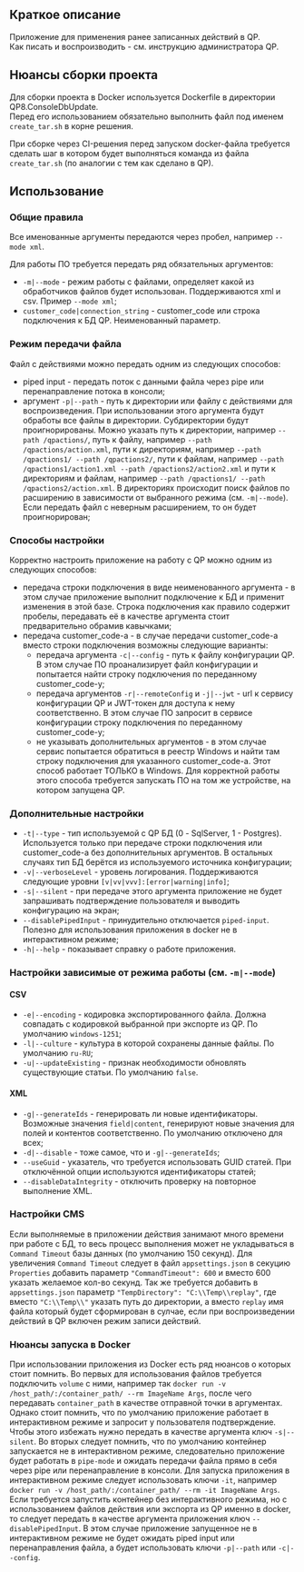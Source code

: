 ## Краткое описание

Приложение для применения ранее записанных действий в QP.  
Как писать и воспроизводить - см. инструкцию администратора QP.  

## Нюансы сборки проекта

Для сборки проекта в Docker используется Dockerfile в директории QP8.ConsoleDbUpdate.  
Перед его использованием обязательно выполнить файл под именем `create_tar.sh` в корне решения.  

При сборке через CI-решения перед запуском docker-файла требуется сделать шаг в котором будет выполняться команда из файла `create_tar.sh` (по аналогии с тем как сделано в QP).  

## Использование  

### Общие правила

Все именованные аргументы передаются через пробел, например `--mode xml`.  

Для работы ПО требуется передать ряд обязательных аргументов:  

- `-m|--mode` - режим работы с файлами, определяет какой из обработчиков файлов будет использован. Поддерживаются xml и csv. Пример `--mode xml`;  
- `customer_code|connection_string` - customer_code или строка подключения к БД QP. Неименованный параметр.

### Режим передачи файла  

Файл с действиями можно передать одним из следующих способов:  

- piped input - передать поток с данными файла через pipe или перенаправление потока в консоли;  
- аргумент `-p|--path` - путь к директории или файлу с действиями для воспроизведения. При использовании этого аргумента будут обработы все файлы в директории. Субдиректории будут проигнорированы. Можно указать путь к директории, например `--path /qpactions/`, путь к файлу, например `--path /qpactions/action.xml`, пути к директориям, например `--path /qpactions1/ --path /qpactions2/`, пути к файлам, например `--path /qpactions1/action1.xml --path /qpactions2/action2.xml` и пути к директориям и файлам, например `--path /qpactions1/ --path /qpactions2/action.xml`. В директориях происходит поиск файлов по расширению в зависимости от выбранного режима (см. `-m|--mode`). Если передать файл с неверным расширением, то он будет проигнорирован;  

### Способы настройки  

Корректно настроить приложение на работу с QP можно одним из следующих способов:  

- передача строки подключения в виде неименованного аргумента - в этом случае приложение выполнит подключение к БД и применит изменения в этой базе. Строка подключения как правило содержит пробелы, передавать её в качестве аргумента стоит предварительно обрамив кавычками;
- передача customer_code-а - в случае передачи customer_code-а вместо строки подключения возможны следующие варианты:
    - передача аргумента `-c|--config` - путь к файлу конфигурации QP. В этом случае ПО проанализирует файл конфигурации и попытается найти строку подключения по переданному customer_code-у;
    - передача аргументов `-r|--remoteConfig` и `-j|--jwt` - url к сервису конфигурации QP и JWT-токен для доступа к нему соответственно. В этом случае ПО запросит в сервисе конфигурации строку подключения по переданному customer_code-у;
    - не указывать дополнительных аргументов - в этом случае сервис попытается обратиться в реестр Windows и найти там строку подключения для указанного customer_code-а. Этот способ работает ТОЛЬКО в Windows. Для корректной работы этого способа требуется запускать ПО на том же устройстве, на котором запущена QP.

### Дополнительные настройки  

- `-t|--type` - тип используемой с QP БД (0 - SqlServer, 1 - Postgres). Используется только при передаче строки подключения или customer_code-а без дополнительных аргументов. В остальных случаях тип БД берётся из используемого источника конфигурации;
- `-v|--verboseLevel` - уровень логирования. Поддерживаются следующие уровни `[v|vv|vvv]:[error|warning|info]`;
- `-s|--silent` - при передаче этого аргумента приложение не будет запрашивать подтверждение пользователя и выводить конфигурацию на экран;
- `--disablePipedInput` - принудительно отключается `piped-input`. Полезно для использования приложения в docker не в интерактивном режиме;
- `-h|--help` - показывает справку о работе приложения.

### Настройки зависимые от режима работы (см. `-m|--mode`)  

#### CSV  

- `-e|--encoding` - кодировка экспортированного файла. Должна совпадать с кодировкой выбранной при экспорте из QP. По умолчанию `windows-1251`;  
- `-l|--culture` - культура в которой сохранены данные файлы. По умолчанию `ru-RU`;  
- `-u|--updateExisting` - признак необходимости обновлять существующие статьи. По умолчанию `false`.  

#### XML  

- `-g|--generateIds` - генерировать ли новые идентификаторы. Возможные значения `field|content`, генерируют новые значения для полей и контентов соответственно. По умолчанию отключено для всех;  
- `-d|--disable` - тоже самое, что и `-g|--generateIds`;  
- `--useGuid` - указатель, что требуется использовать GUID статей. При отключённой опции используются идентификаторы статей;  
- `--disableDataIntegrity` - отключить проверку на повторное выполнение XML.

### Настройки CMS

Если выполняемые в приложении действия занимают много времени при работе с БД, то весь процесс выполнения может не укладываться в `Command Timeout` базы данных (по умолчанию 150 секунд).
Для увеличения `Command Timeout` следует в файл `appsettings.json` в секуцию `Properties` добавить параметр `"CommandTimeout": 600` и вместо 600 указать желаемое кол-во секунд.
Так же требуется добавить в `appsettings.json` параметр `"TempDirectory": "C:\\Temp\\replay"`, где вместо `"C:\\Temp\\"` указать путь до директории, а вместо `replay` имя файла который будет сформирован в сулчае, если при воспроизведении действий в QP включен режим записи действий.

### Нюансы запуска в Docker

При использовании приложения из Docker есть ряд нюансов о которых стоит помнить.
Во первых для использования файлов требуется подключить `volume` с ними, например так `docker run -v /host_path/:/container_path/ --rm ImageName Args`, после чего передавать `container_path` в качестве отправной точки в аргументах. Однако стоит помнить, что по умолчанию приложение работает в интерактивном режиме и запросит у пользователя подтверждение. Чтобы этого избежать нужно передать в качестве аргумента ключ `-s|--silent`.
Во вторых следует помнить, что по умолчанию контейнер запускается не в интерактивном режиме, следовательно приложение будет работать в `pipe-mode` и ожидать передачи файла прямо в себя через pipe или перенаправление в консоли. Для запуска приложения в интерактивном режиме следует использовать ключи `-it`, например `docker run -v /host_path/:/container_path/ --rm -it ImageName Args`.
Если требуется запустить контейнер без интерактивного режима, но с использованием файлов действия или экспорта из QP именно в docker, то следует передать в качестве аргумента приложения ключ `--disablePipedInput`. В этом случае приложение запущенное не в интерактивном режиме не будет ожидать piped input или перенаправления файла, а будет использовать ключи `-p|--path` или `-c|--config`.
